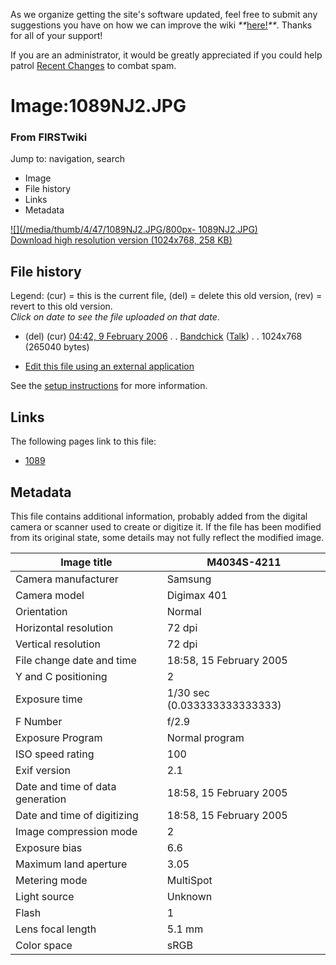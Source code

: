 As we organize getting the site's software updated, feel free to submit any
suggestions you have on how we can improve the wiki
_**_[here!](/index.php/User:Hallry/Suggestions "User:Hallry/Suggestions"
)_**_. Thanks for all of your support!

If you are an administrator, it would be greatly appreciated if you could help
patrol [Recent Changes](/index.php/Special:Recentchanges
"Special:Recentchanges" ) to combat spam.

# Image:1089NJ2.JPG

### From FIRSTwiki

Jump to: navigation, search

  * Image
  * File history
  * Links
  * Metadata

[![](/media/thumb/4/47/1089NJ2.JPG/800px-
1089NJ2.JPG)](/media/4/47/1089NJ2.JPG)  
[Download high resolution version (1024x768, 258 KB)](/media/4/47/1089NJ2.JPG)

## File history

Legend: (cur) = this is the current file, (del) = delete this old version,
(rev) = revert to this old version.  
_Click on date to see the file uploaded on that date_.

  * (del) (cur) [04:42, 9 February 2006](/media/4/47/1089NJ2.JPG "/media/4/47/1089NJ2.JPG" ) . . [Bandchick](/index.php?title=User:Bandchick&action=edit "User:Bandchick" ) ([Talk](/index.php?title=User_talk:Bandchick&action=edit "User talk:Bandchick" )) . . 1024x768 (265040 bytes)
  

  * [Edit this file using an external application](/index.php?title=Image:1089NJ2.JPG&action=edit&externaledit=true&mode=file "Image:1089NJ2.JPG" )

See the [setup
instructions](http://meta.wikimedia.org/wiki/Help:External_editors
"http://meta.wikimedia.org/wiki/Help:External_editors" ) for more information.

## Links

The following pages link to this file:

  * [1089](/index.php/1089 "1089" )

## Metadata

This file contains additional information, probably added from the digital
camera or scanner used to create or digitize it. If the file has been modified
from its original state, some details may not fully reflect the modified
image.

Image title |  M4034S-4211  
---|---  
Camera manufacturer |  Samsung  
Camera model |  Digimax 401  
Orientation |  Normal  
Horizontal resolution |  72 dpi  
Vertical resolution |  72 dpi  
File change date and time |  18:58, 15 February 2005  
Y and C positioning |  2  
Exposure time |  1/30 sec (0.033333333333333)  
F Number |  f/2.9  
Exposure Program |  Normal program  
ISO speed rating |  100  
Exif version |  2.1  
Date and time of data generation |  18:58, 15 February 2005  
Date and time of digitizing |  18:58, 15 February 2005  
Image compression mode |  2  
Exposure bias |  6.6  
Maximum land aperture |  3.05  
Metering mode |  MultiSpot  
Light source |  Unknown  
Flash |  1  
Lens focal length |  5.1 mm  
Color space |  sRGB  
  
